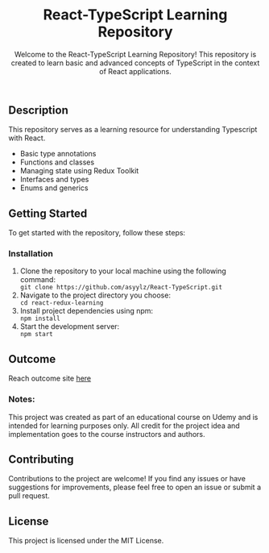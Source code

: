 <body>
    <header>
        <h1>React-TypeScript Learning Repository</h1>
        <p>Welcome to the React-TypeScript Learning Repository! This repository is created to learn basic and advanced
            concepts of TypeScript in the context of React applications.</p>
    </header>
    <section>
        <h2>Description
        </h2>
        <p>This repository serves as a learning resource for understanding Typescript with React. 
        </p>
        <ul>
            <li>Basic type annotations</li>
            <li>Functions and classes</li>
            <li>Managing state using Redux Toolkit</li>
            <li>Interfaces and types</li>
            <li>Enums and generics</li>
        </ul>
    </section>
    <section id="getting-started">
        <h2>Getting Started</h2>
        <p>To get started with the repository, follow these steps:</p>
        <h3>Installation</h3>
        <ol>
            <li>Clone the repository to your local machine using the following command:</li>
            <code>git clone https://github.com/asyylz/React-TypeScript.git</code>
            <li>Navigate to the project directory you choose:</li>
            <code>cd react-redux-learning</code>
            <li>Install project dependencies using npm:</li>
            <code>npm install</code>
            <li>Start the development server:</li>
            <code>npm start</code>
        </ol>
    </section>
    <section>
        <h1>Outcome</h1>
        <p>Reach outcome site <a href="">here</a> </p>
    </section>
    <section class="notes">
        <strong>
            <h3>Notes:</h3>
        </strong>
        This project was created as part of an educational course on Udemy and is intended for learning purposes only.
        All credit for the project idea and implementation goes to the course instructors and authors.
    </section>
    <footer>
        <h2>Contributing</h2>
        <p>Contributions to the project are welcome! If you find any issues or have suggestions for improvements, please
            feel free to open an issue or submit a pull request.</p>
        <h2>License</h2>
        <p>This project is licensed under the MIT License.</p>
    </footer>
</body>